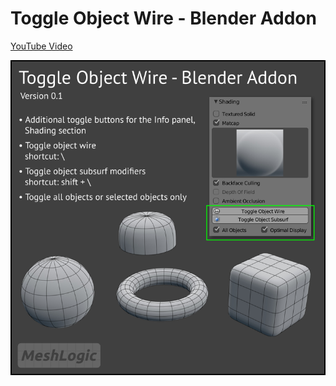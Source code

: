 # Toggle Object Wire - Blender Addon

<a href="https://www.youtube.com/watch?v=ZvgctYIe_O4" target="_blank">YouTube Video</a>

![](ToggleObjectWire_0.1.png)

